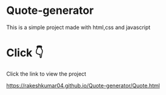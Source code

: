 # Quote-generator
This is a simple project made with html,css and javascript
# Click 👇
Click the link to view the project

https://rakeshkumar04.github.io/Quote-generator/Quote.html
